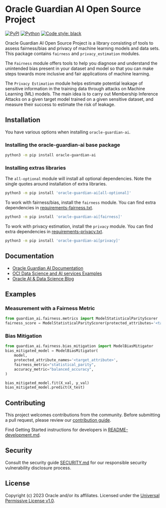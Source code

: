 # Oracle Guardian AI Open Source Project

[![PyPI](https://img.shields.io/badge/pypi-v1.0.0-blue?style=for-the-badge&logo=pypi&logoColor=white)](https://pypi.org/project/oracle-guardian-ai/) [![Python](https://img.shields.io/badge/python-3.8-blue?style=for-the-badge&logo=pypi&logoColor=white)](https://pypi.org/project/oracle-guardian-ai/) [![Code style: black](https://img.shields.io/badge/code%20style-black-000000.svg?style=for-the-badge&logo=pypi&logoColor=white)](https://github.com/ambv/black)

Oracle Guardian AI Open Source Project is a library consisting of tools to assess fairness/bias and privacy of machine learning models and data sets. This package contains `fairness` and `privacy_estimation` modules.

The `Fairness` module offers tools to help you diagnose and understand the unintended bias present in your dataset and model so that you can make steps towards more inclusive and fair applications of machine learning.

The `Privacy Estimation` module helps estimate potential leakage of sensitive information in the training data through attacks on Machine Learning (ML) models. The main idea is to carry out Membership Inference Attacks on a given target model trained on a given sensitive dataset, and measure their success to estimate the risk of leakage.

## Installation

You have various options when installing `oracle-guardian-ai`.

### Installing the oracle-guardian-ai base package

```bash
python3 -m pip install oracle-guardian-ai
```

### Installing extras libraries

The `all-optional` module will install all optional dependencies. Note the single quotes around installation of extra libraries.

```bash
python3 -m pip install 'oracle-guardian-ai[all-optional]'
```

To work with fairness/bias, install the `fairness` module. You can find extra dependencies in [requirements-fairness.txt](./guardian_ai/requirements-fairness.txt).

```bash
python3 -m pip install 'oracle-guardian-ai[fairness]'
```

To work with privacy estimation, install the `privacy` module. You can find extra dependencies in [requirements-privacy.txt](./guardian_ai/requirements-privacy.txt).

```bash
python3 -m pip install 'oracle-guardian-ai[privacy]'
```

## Documentation
  - [Oracle Guardian AI Documentation](https://oracle-guardian-ai.readthedocs.io/en/latest/index.html)
  - [OCI Data Science and AI services Examples](https://github.com/oracle/oci-data-science-ai-samples)
  - [Oracle AI & Data Science Blog](https://blogs.oracle.com/ai-and-datascience/)

## Examples

### Measurement with a Fairness Metric

```python
from guardian_ai.fairness.metrics import ModelStatisticalParityScorer
fairness_score = ModelStatisticalParityScorer(protected_attributes='<target_attribute>')
```

### Bias Mitigation

```python
from guardian_ai.fairness.bias_mitigation import ModelBiasMitigator
bias_mitigated_model = ModelBiasMitigator(
    model,
    protected_attribute_names='<target_attribute>',
    fairness_metric="statistical_parity",
    accuracy_metric="balanced_accuracy",
)

bias_mitigated_model.fit(X_val, y_val)
bias_mitigated_model.predict(X_test)
```


## Contributing

This project welcomes contributions from the community. Before submitting a pull request, please review our [contribution guide](./CONTRIBUTING.md).

Find Getting Started instructions for developers in [README-development.md](./README-development.md).

## Security

Consult the security guide [SECURITY.md](./SECURITY.md) for our responsible security vulnerability disclosure process.

## License

Copyright (c) 2023 Oracle and/or its affiliates. Licensed under the [Universal Permissive License v1.0](https://oss.oracle.com/licenses/upl/).


